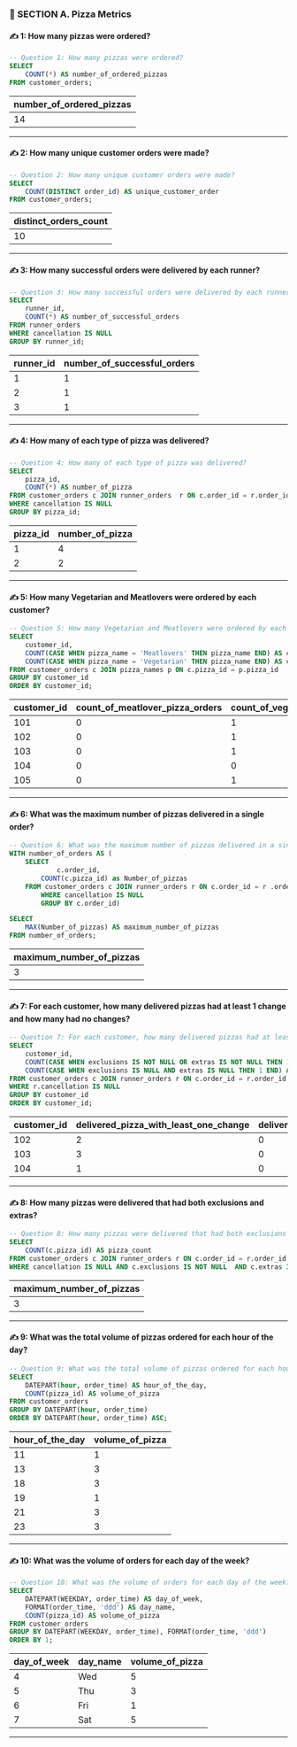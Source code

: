 ### 🚀 SECTION A. Pizza Metrics

#### ✍ 1: How many pizzas were ordered?

````sql
-- Question 1: How many pizzas were ordered?
SELECT 
    COUNT(*) AS number_of_ordered_pizzas
FROM customer_orders;
````
|number_of_ordered_pizzas|
|:----|
|14|

_______________________________________________________________________________________________________________________________________________________


#### ✍ 2: How many unique customer orders were made?

````sql
-- Question 2: How many unique customer orders were made?
SELECT
    COUNT(DISTINCT order_id) AS unique_customer_order
FROM customer_orders;
````
|distinct_orders_count|
|:----|
|10|

_______________________________________________________________________________________________________________________________________________________

#### ✍ 3: How many successful orders were delivered by each runner?

````sql
-- Question 3: How many successful orders were delivered by each runner?
SELECT
    runner_id, 
    COUNT(*) AS number_of_successful_orders
FROM runner_orders
WHERE cancellation IS NULL
GROUP BY runner_id;
````
|runner_id|number_of_successful_orders|
|:----|:----|
|1|1|
|2|1|
|3|1|

_______________________________________________________________________________________________________________________________________________________

#### ✍ 4: How many of each type of pizza was delivered?

````sql
-- Question 4: How many of each type of pizza was delivered?
SELECT 
    pizza_id,
    COUNT(*) AS number_of_pizza
FROM customer_orders c JOIN runner_orders  r ON c.order_id = r.order_id
WHERE cancellation IS NULL
GROUP BY pizza_id;
````
|pizza_id|number_of_pizza|
|:----|:----|
|1|4|
|2|2|

_______________________________________________________________________________________________________________________________________________________

#### ✍ 5: How many Vegetarian and Meatlovers were ordered by each customer?

````sql
-- Question 5: How many Vegetarian and Meatlovers were ordered by each customer?
SELECT 
    customer_id,
    COUNT(CASE WHEN pizza_name = 'Meatlovers' THEN pizza_name END) AS count_of_meatlover_pizza_orders,
    COUNT(CASE WHEN pizza_name = 'Vegetarian' THEN pizza_name END) AS count_of_vegetarian_pizza_orders			
FROM customer_orders c JOIN pizza_names p ON c.pizza_id = p.pizza_id
GROUP BY customer_id
ORDER BY customer_id;
````
|customer_id|count_of_meatlover_pizza_orders|count_of_vegetarian_pizza_orders|
|:----|:----|:----|
|101|0|1|
|102|0|1|
|103|0|1|
|104|0|0|
|105|0|1|

_______________________________________________________________________________________________________________________________________________________

#### ✍ 6: What was the maximum number of pizzas delivered in a single order?

````sql
-- Question 6: What was the maximum number of pizzas delivered in a single order?
WITH number_of_orders AS (
	SELECT
        	c.order_id,
		COUNT(c.pizza_id) as Number_of_pizzas
	FROM customer_orders c JOIN runner_orders r ON c.order_id = r .order_id
		WHERE cancellation IS NULL
		GROUP BY c.order_id)

SELECT 
    MAX(Number_of_pizzas) AS maximum_number_of_pizzas
FROM number_of_orders;
````
|maximum_number_of_pizzas|
|:----|
|3|

_______________________________________________________________________________________________________________________________________________________

#### ✍ 7: For each customer, how many delivered pizzas had at least 1 change and how many had no changes?

````sql
-- Question 7: For each customer, how many delivered pizzas had at least 1 change and how many had no changes?
SELECT 
    customer_id, 
    COUNT(CASE WHEN exclusions IS NOT NULL OR extras IS NOT NULL THEN 1 END) AS delivered_pizza_with_least_one_change,
    COUNT(CASE WHEN exclusions IS NULL AND extras IS NULL THEN 1 END) AS delivered_pizza_with_no_change
FROM customer_orders c JOIN runner_orders r ON c.order_id = r.order_id
WHERE r.cancellation IS NULL
GROUP BY customer_id
ORDER BY customer_id;
````
|customer_id|delivered_pizza_with_least_one_change|delivered_pizza_with_no_change|
|:----|:----|:----|
|102|2|0|
|103|3|0|
|104|1|0|

_______________________________________________________________________________________________________________________________________________________

#### ✍ 8: How many pizzas were delivered that had both exclusions and extras?

````sql
-- Question 8: How many pizzas were delivered that had both exclusions and extras?
SELECT
    COUNT(c.pizza_id) AS pizza_count
FROM customer_orders c JOIN runner_orders r ON c.order_id = r.order_id
WHERE cancellation IS NULL AND c.exclusions IS NOT NULL  AND c.extras IS NOT NULL;
````
|maximum_number_of_pizzas|
|:----|
|3|

_______________________________________________________________________________________________________________________________________________________

#### ✍ 9: What was the total volume of pizzas ordered for each hour of the day?

````sql
-- Question 9: What was the total volume of pizzas ordered for each hour of the day?
SELECT 
    DATEPART(hour, order_time) AS hour_of_the_day,
    COUNT(pizza_id) AS volume_of_pizza
FROM customer_orders
GROUP BY DATEPART(hour, order_time)
ORDER BY DATEPART(hour, order_time) ASC;
````
|hour_of_the_day|volume_of_pizza|
|:----|:----|
|11|1|
|13|3|
|18|3|
|19|1|
|21|3|
|23|3|

_______________________________________________________________________________________________________________________________________________________

#### ✍ 10: What was the volume of orders for each day of the week?

````sql
-- Question 10: What was the volume of orders for each day of the week?
SELECT
    DATEPART(WEEKDAY, order_time) AS day_of_week,
    FORMAT(order_time, 'ddd') AS day_name,
    COUNT(pizza_id) AS volume_of_pizza
FROM customer_orders
GROUP BY DATEPART(WEEKDAY, order_time), FORMAT(order_time, 'ddd')
ORDER BY 1;
````
|day_of_week|day_name|volume_of_pizza|
|:----|:----|:----|
|4|Wed|5|
|5|Thu|3|
|6|Fri|1|
|7|Sat|5|

_______________________________________________________________________________________________________________________________________________________

